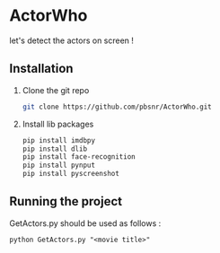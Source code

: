 # ActorWho 

let's detect the actors on screen !

## Installation

1. Clone the git repo
   ```sh
   git clone https://github.com/pbsnr/ActorWho.git
   ```
2. Install lib packages
   ```sh
   pip install imdbpy
   pip install dlib
   pip install face-recognition
   pip install pynput
   pip install pyscreenshot
   ```

## Running the project

GetActors.py should be used as follows :

```
python GetActors.py "<movie title>"
```
